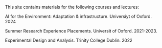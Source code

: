 This site contains materials for the following courses and lectures:

AI for the Environment: Adaptation & infrastructure. Universiyt of Oxford. 2024

Summer Research Experience Placements. Universit of Oxford. 2021-2023.

Experimental Design and Analysis. Trinity College Dublin. 2022
